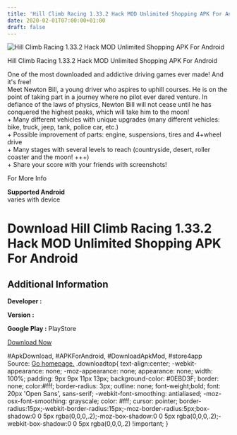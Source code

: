 ```yaml
---
title: 'Hill Climb Racing 1.33.2 Hack MOD Unlimited Shopping APK For Android'
date: 2020-02-01T07:00:00+01:00
draft: false
---
```


![Hill Climb Racing 1.33.2 Hack MOD Unlimited Shopping APK For Android](https://i1.wp.com/apkhome.net/wp-content/uploads/2017/07/Hill-Climb-Racing-1.33.2.png "Hill Climb Racing 1.33.2 Hack MOD Unlimited Shopping APK For Android")

  

Hill Climb Racing 1.33.2 Hack MOD Unlimited Shopping APK For Android

One of the most downloaded and addictive driving games ever made! And it's free!  
Meet Newton Bill, a young driver who aspires to uphill courses. He is on the point of taking part in a journey where no pilot ever dared venture. In defiance of the laws of physics, Newton Bill will not cease until he has conquered the highest peaks, which will take him to the moon!  
\+ Many different vehicles with unique upgrades (many different vehicles: bike, truck, jeep, tank, police car, etc.)  
\+ Possible improvement of parts: engine, suspensions, tires and 4+wheel drive  
\+ Many stages with several levels to reach (countryside, desert, roller coaster and the moon! +++)  
\+ Share your score with your friends with screenshots!

For More Info

**Supported Android**  
varies with device

Download Hill Climb Racing 1.33.2 Hack MOD Unlimited Shopping APK For Android
==============================================================================

Additional Information
----------------------

**Developer :**

**Version :**

**Google Play :** PlayStore

  

[Download Now](https://store4app.co/post/hill-climb-racing-1-33-2-hack-mod-unlimited-shopping-apk-for-android_1573670687)

  
#ApkDownload, #APKForAndroid, #DownloadApkMod, #store4app  
Source: [Go homepage.](https://store4app.co/post/hill-climb-racing-1-33-2-hack-mod-unlimited-shopping-apk-for-android_1573670687) .downloadtop{ text-align:center; -webkit-appearance: none; -moz-appearance: none; appearance: none; width: 100%; padding: 9px 9px 11px 13px; background-color: #0EBD3F; border: none; color:#fff; border-radius: 3px; outline: none; font-weight;bold; font: 20px 'Open Sans', sans-serif; -webkit-font-smoothing: antialiased; -moz-osx-font-smoothing: grayscale; color: #fff; cursor: pointer; border-radius:15px;-webkit-border-radius:15px;-moz-border-radius:5px;box-shadow:0 0 5px rgba(0,0,0,.2);-moz-box-shadow:0 0 5px rgba(0,0,0,.2);-webkit-box-shadow:0 0 5px rgba(0,0,0,.2) !important; }
